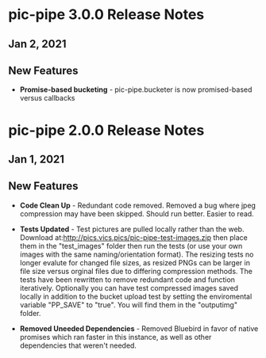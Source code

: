 # pic-pipe 3.0.0 Release Notes
## Jan 2, 2021

## New Features

* **Promise-based bucketing** - pic-pipe.bucketer is now promised-based versus callbacks

# pic-pipe 2.0.0 Release Notes
## Jan 1, 2021

## New Features

* **Code Clean Up** - Redundant code removed. Removed a bug where jpeg compression may have been skipped. Should run better. Easier to read.

* **Tests Updated** - Test pictures are pulled locally rather than the web. Download at:http://pics.vics.pics/pic-pipe-test-images.zip then place them in the "test_images" folder then run the tests (or use your own images with the same naming/orientation format). The resizing tests no longer evalute for changed file sizes, as resized PNGs can be larger in file size versus orginal files due to differing compression methods. The tests have been rewritten to remove redundant code and function iteratively. Optionally you can have test compressed images saved locally in addition to the bucket upload test by setting the enviromental variable "PP_SAVE" to "true". You will find them in the "outputimg" folder.

* **Removed Uneeded Dependencies** - Removed Bluebird in favor of native promises which ran faster in this instance, as well as other dependencies that weren't needed.